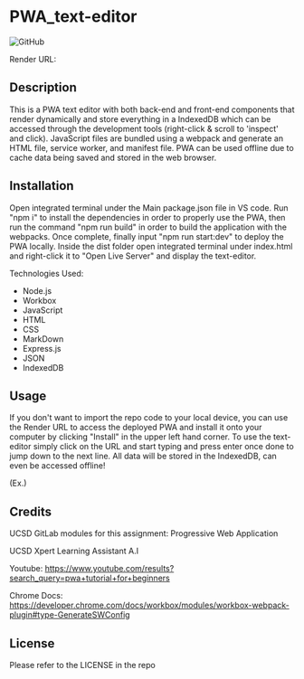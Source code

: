 # PWA_text-editor

![GitHub](https://img.shields.io/badge/license-MIT-purple?style=plastic)

Render URL: 

## Description

This is a PWA text editor with both back-end and front-end components that render dynamically and store everything in a IndexedDB which can be accessed through the development tools (right-click & scroll to 'inspect' and click). JavaScript files are bundled using a webpack and generate an HTML file, service worker, and manifest file. PWA can be used offline due to cache data being saved and stored in the web browser.

## Installation

Open integrated terminal under the Main package.json file in VS code. Run "npm i" to install the dependencies in order to properly use the PWA, then run the command "npm run build" in order to build the application with the webpacks. Once complete, finally input "npm run start:dev" to deploy the PWA locally. Inside the dist folder open integrated terminal under index.html and right-click it to "Open Live Server" and display the text-editor.

Technologies Used:

- Node.js
- Workbox
- JavaScript
- HTML
- CSS
- MarkDown
- Express.js
- JSON
- IndexedDB

## Usage

If you don't want to import the repo code to your local device, you can use the Render URL to access the deployed PWA and install it onto your computer by clicking "Install" in the upper left hand corner. To use the text-editor simply click on the URL and start typing and press enter once done to jump down to the next line. All data will be stored in the IndexedDB, can even be accessed offline!

(Ex.) 

## Credits

UCSD GitLab modules for this assignment: Progressive Web Application

UCSD Xpert Learning Assistant A.I

Youtube: https://www.youtube.com/results?search_query=pwa+tutorial+for+beginners

Chrome Docs: https://developer.chrome.com/docs/workbox/modules/workbox-webpack-plugin#type-GenerateSWConfig

## License

Please refer to the LICENSE in the repo